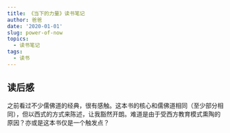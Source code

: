 ```yaml
---
title: 《当下的力量》读书笔记
author: 爸爸
date: '2020-01-01'
slug: power-of-now
topics:
  - 读书笔记
tags:
  - 读书
---
```


## 读后感
之前看过不少儒佛道的经典，很有感触。这本书的核心和儒佛道相同（至少部分相同），但以西式的方式来陈述，让我豁然开朗。难道是由于受西方教育模式熏陶的原因？亦或是这本书仅是一个触发点？
